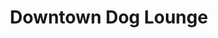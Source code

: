 ---
title: "Downtown Dog Lounge"
url: /seattle/downtown-dog-lounge-northwest-46th-street/
shop: Tiersalon
---